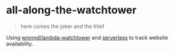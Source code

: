 all-along-the-watchtower
========================

> here comes the joker and the thief

Using [wmnnd/lambda-watchtower](https://github.com/wmnnd/lambda-watchtower) and [serverless](https://github.com/serverless/serverless) to track website availability.


